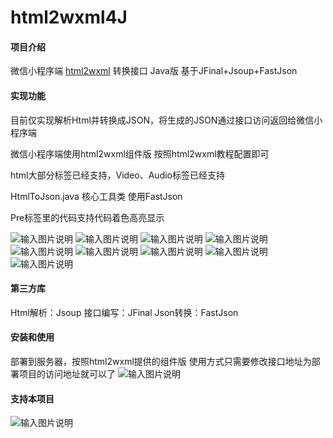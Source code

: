 # html2wxml4J

#### 项目介绍
微信小程序端 [html2wxml](https://gitee.com/qwqoffice/html2wxml) 转换接口 Java版
基于JFinal+Jsoup+FastJson

#### 实现功能
目前仅实现解析Html并转换成JSON，将生成的JSON通过接口访问返回给微信小程序端

微信小程序端使用html2wxml组件版 按照html2wxml教程配置即可

html大部分标签已经支持，Video、Audio标签已经支持

HtmlToJson.java 核心工具类 使用FastJson

Pre标签里的代码支持代码着色高亮显示

![输入图片说明](https://images.gitee.com/uploads/images/2018/0808/104929_6d49305c_736.png "code.png")
![输入图片说明](https://images.gitee.com/uploads/images/2018/0806/005847_9030e7e4_736.png "屏幕截图.png")
![输入图片说明](https://images.gitee.com/uploads/images/2018/0806/005924_0d71b43d_736.png "屏幕截图.png")
![输入图片说明](https://images.gitee.com/uploads/images/2018/0806/005954_3727c431_736.png "屏幕截图.png")
![输入图片说明](https://images.gitee.com/uploads/images/2018/0806/010023_8f96fa8d_736.png "屏幕截图.png")
![输入图片说明](https://images.gitee.com/uploads/images/2018/0806/010042_a7533eeb_736.png "屏幕截图.png")
![输入图片说明](https://images.gitee.com/uploads/images/2018/0806/005154_6bcd53eb_736.png "屏幕截图.png")
![输入图片说明](https://images.gitee.com/uploads/images/2018/0806/005352_8c4d2cf6_736.png "屏幕截图.png")
![输入图片说明](https://images.gitee.com/uploads/images/2018/0807/124214_d2e59467_736.png "屏幕截图.png")



#### 第三方库
Html解析：Jsoup
接口编写：JFinal
Json转换：FastJson

#### 安装和使用

 部署到服务器，按照html2wxml提供的组件版 使用方式只需要修改接口地址为部署项目的访问地址就可以了
![输入图片说明](https://images.gitee.com/uploads/images/2018/0806/011536_8d44cdaa_736.png "屏幕截图.png")

#### 支持本项目
![输入图片说明](https://images.gitee.com/uploads/images/2018/0806/010534_680bf8af_736.png "屏幕截图.png")




